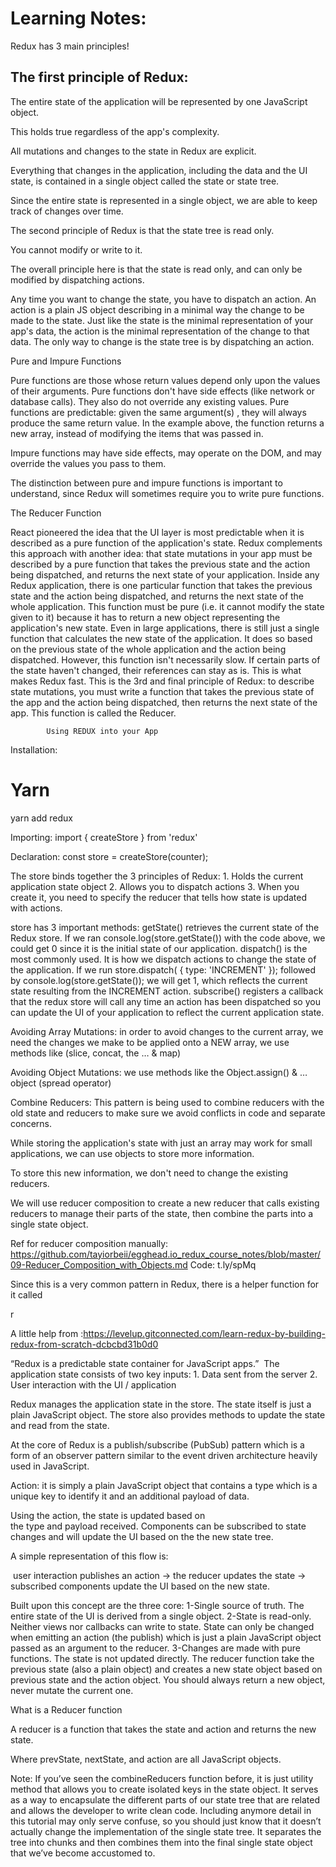 #   Learning Notes: 

Redux has 3 main principles!

##    The first principle of Redux:



The entire state of the application will be represented by one JavaScript object.

This holds true regardless of the app's complexity.

All mutations and changes to the state in Redux are explicit.

Everything that changes in the application, including the data and the UI state, is contained in a single object called the state or state tree.

Since the entire state is represented in a single object, we are able to keep track of changes over time.

The second principle of Redux is that the state tree is read only.

You cannot modify or write to it.

The overall principle here is that the state is read only, and can only be modified by dispatching actions.

Any time you want to change the state, you have to dispatch an action. 
An action is a plain JS object describing in a minimal way the change to be made to the state.
 Just like the state is the minimal representation of your app's data, the action is the minimal representation of the change to that data.
The only way to change is the state tree is by dispatching an action.


Pure and Impure Functions

Pure functions are those whose return values depend only upon the values of their arguments.
 Pure functions don't have side effects (like network or database calls). They also do not override any existing values.
 Pure functions are predictable: given the same argument(s) , they will always produce the same return value. In the example above, the function returns a new array, instead of modifying the items that was passed in.



 
 Impure functions may have side effects, may operate on the DOM, and may override the values you pass to them. 

The distinction between pure and impure functions is important to understand, since Redux will sometimes require you to write pure functions.


The Reducer Function

React pioneered the idea that the UI layer is most predictable when it is described as a pure function of the application's state.
Redux complements this approach with another idea: that state mutations in your app must be described by a pure function that takes the previous state and the action being dispatched, and returns the next state of your application.
Inside any Redux application, there is one particular function that takes the previous state and the action being dispatched, and returns the next state of the whole application. This function must be pure (i.e. it cannot modify the state given to it) because it has to return a new object representing the application's new state.
Even in large applications, there is still just a single function that calculates the new state of the application. It does so based on the previous state of the whole application and the action being dispatched.
However, this function isn't necessarily slow. If certain parts of the state haven't changed, their references can stay as is. This is what makes Redux fast.
This is the 3rd and final principle of Redux:
 to describe state mutations, you must write a function that takes the previous state of the app and the action being dispatched, then returns the next state of the app. This function is called the Reducer.


			Using REDUX into your App
Installation:
# Yarn
yarn add redux

Importing:
import { createStore } from 'redux'

Declaration: 
const store = createStore(counter);


The store binds together the 3 principles of Redux:
	1. Holds the current application state object
	2. Allows you to dispatch actions
	3. When you create it, you need to specify the reducer that tells how state is updated with actions.


store has 3 important methods:
getState() retrieves the current state of the Redux store. If we ran console.log(store.getState()) with the code above, we could get 0 since it is the initial state of our application.
dispatch() is the most commonly used. It is how we dispatch actions to change the state of the application. If we run store.dispatch( { type: 'INCREMENT' }); followed by console.log(store.getState()); we will get 1, which reflects the current state resulting from the INCREMENT action.
subscribe() registers a callback that the redux store will call any time an action has been dispatched so you can update the UI of your application to reflect the current application state.








Avoiding Array Mutations:
 in order to avoid changes to the current array, we need the changes we make to be applied onto a NEW array, we use methods like (slice, concat, the … & map)

Avoiding Object Mutations:
 we use methods like the Object.assign() & …object (spread operator)


									

Combine Reducers:
This pattern is being used to combine reducers with the old state and reducers to make sure we avoid conflicts in code and separate concerns.

While storing the application's state with just an array may work for small applications, we can use objects to store more information.

To store this new information, we don't need to change the existing reducers.

We will use reducer composition to create a new reducer that calls existing reducers to manage their parts of the state, then combine the parts into a single state object.

Ref for reducer composition manually: https://github.com/tayiorbeii/egghead.io_redux_course_notes/blob/master/09-Reducer_Composition_with_Objects.md
Code: t.ly/spMq


Since this is a very common pattern in Redux, there is a helper function for it called 
			
r


A little help from :https://levelup.gitconnected.com/learn-redux-by-building-redux-from-scratch-dcbcbd31b0d0

“Redux is a predictable state container for JavaScript apps.”
 The application state consists of two key inputs:
	1. Data sent from the server
	2. User interaction with the UI / application

Redux manages the application state in the store. The state itself is just a plain JavaScript object. The store also provides methods to update the state and read from the state.

At the core of Redux is a publish/subscribe (PubSub) pattern which is a form of an observer pattern similar to the event driven architecture heavily used in JavaScript.

Action: it is simply a plain JavaScript object that contains a type which is a unique key to identify it and an additional payload of data.

Using the action, the state is updated based on the type and payload received. Components can be subscribed to state changes and will update the UI based on the the new state tree.

A simple representation of this flow is:

 user interaction publishes an action -> the reducer updates the state -> subscribed components update the UI based on the new state.

 Built upon this concept are the three core:
1-Single source of truth. The entire state of the UI is derived from a single object.
2-State is read-only. Neither views nor callbacks can write to state. State can only be changed when emitting an action (the publish) which is just a plain JavaScript object passed as an argument to the reducer.
3-Changes are made with pure functions. 
The state is not updated directly. The reducer function take the previous state (also a plain object) and creates a new state object based on previous state and the action object. You should always return a new object, never mutate the current one.

What is a Reducer function

A reducer is a function that takes the state and action and returns the new state.


Where prevState, nextState, and action are all JavaScript objects.

Note: If you’ve seen the combineReducers function before, it is just utility method that allows you to create isolated keys in the state object. It serves as a way to encapsulate the different parts of our state tree that are related and allows the developer to write clean code. Including anymore detail in this tutorial may only serve confuse, so you should just know that it doesn’t actually change the implementation of the single state tree. It separates the tree into chunks and then combines them into the final single state object that we’ve become accustomed to.



